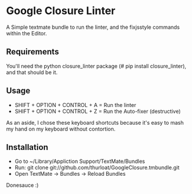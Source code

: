# Google Closure Linter

A Simple textmate bundle to run the linter, and the fixjsstyle commands within the Editor.

## Requirements

You'll need the python closure\_linter package (# pip install closure\_linter), and that should be it.

## Usage


 - SHIFT + OPTION + CONTROL + A = Run the linter
 - SHIFT + OPTION + CONTROL + Z = Run the Auto-fixer (destructive)
 
As an aside, I chose these keyboard shortcuts because it's easy to mash my hand on my keyboard without contortion.


## Installation

 - Go to ~/Library/Appliction Support/TextMate/Bundles
 - Run: git clone git://github.com/thurloat/GoogleClosure.tmbundle.git
 - Open TextMate -> Bundles -> Reload Bundles

Donesauce :)